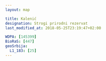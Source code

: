 ```yaml
---
layout: map

title: Kalenić
designation: Strogi prirodni rezervat
last_modified_at: 2018-05-25T23:19:47+02:00

WDPA: [145399]
BioRaS: [447]
geoSrbija:
  L1_183: [25]
---
```

